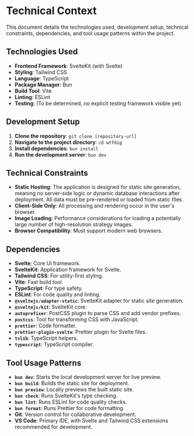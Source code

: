 # Technical Context

This document details the technologies used, development setup, technical constraints, dependencies, and tool usage patterns within the project.

## Technologies Used
- **Frontend Framework**: SvelteKit (with Svelte)
- **Styling**: Tailwind CSS
- **Language**: TypeScript
- **Package Manager**: Bun
- **Build Tool**: Vite
- **Linting**: ESLint
- **Testing**: (To be determined, no explicit testing framework visible yet)

## Development Setup
1.  **Clone the repository**: `git clone [repository-url]`
2.  **Navigate to the project directory**: `cd wtfdig`
3.  **Install dependencies**: `bun install`
4.  **Run the development server**: `bun dev`

## Technical Constraints
- **Static Hosting**: The application is designed for static site generation, meaning no server-side logic or dynamic database interactions after deployment. All data must be pre-rendered or loaded from static files.
- **Client-Side Only**: All processing and rendering occur in the user's browser.
- **Image Loading**: Performance considerations for loading a potentially large number of high-resolution strategy images.
- **Browser Compatibility**: Must support modern web browsers.

## Dependencies
- **Svelte**: Core UI framework.
- **SvelteKit**: Application framework for Svelte.
- **Tailwind CSS**: For utility-first styling.
- **Vite**: Fast build tool.
- **TypeScript**: For type safety.
- **ESLint**: For code quality and linting.
- **`@sveltejs/adapter-static`**: SvelteKit adapter for static site generation.
- **`@sveltejs/kit`**: SvelteKit core.
- **`autoprefixer`**: PostCSS plugin to parse CSS and add vendor prefixes.
- **`postcss`**: Tool for transforming CSS with JavaScript.
- **`prettier`**: Code formatter.
- **`prettier-plugin-svelte`**: Prettier plugin for Svelte files.
- **`tslib`**: TypeScript helpers.
- **`typescript`**: TypeScript compiler.

## Tool Usage Patterns
- **`bun dev`**: Starts the local development server for live preview.
- **`bun build`**: Builds the static site for deployment.
- **`bun preview`**: Locally previews the built static site.
- **`bun check`**: Runs SvelteKit's type checking.
- **`bun lint`**: Runs ESLint for code quality checks.
- **`bun format`**: Runs Prettier for code formatting.
- **Git**: Version control for collaborative development.
- **VS Code**: Primary IDE, with Svelte and Tailwind CSS extensions recommended for development.
